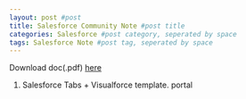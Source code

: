 ```yaml
---
layout: post #post
title: Salesforce Community Note #post title
categories: Salesforce #post category, seperated by space
tags: Salesforce Note #post tag, seperated by space
---
```


Download doc(.pdf) [here](https://resources.docs.salesforce.com/204/latest/en-us/sfdc/pdf/salesforce_communities_implementation.pdf)

1.  Salesforce Tabs + Visualforce template.
portal


